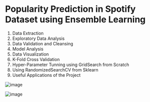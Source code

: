 # Popularity Prediction in Spotify Dataset using Ensemble Learning
1. Data Extraction
2. Exploratory Data Analysis
3. Data Validation and Cleansing
4. Model Analysis
5. Data Visualization
6. K-Fold Cross Validation
7. Hyper-Parameter Tunning using GridSearch from Scratch
8. Using RandomizedSearchCV from Sklearn
9. Useful Applications of the Project

![image](https://github.com/Hackers-AD/spotify_song_popularity_prediction/assets/35804798/91305cb5-ba18-4875-94b5-38fda7f991da)


![image](https://github.com/Hackers-AD/spotify_song_popularity_prediction/assets/35804798/cbb7c101-e158-4f68-b578-a25b186d2338)
